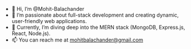 - 👋 Hi, I’m @Mohit-Balachander
- 👀 I’m passionate about full-stack development and creating dynamic, user-friendly web applications.
- 🌱 Currently, I’m diving deep into the MERN stack (MongoDB, Express.js, React, Node.js).
- 📫 You can reach me at mohitbalachander@gmail.com

<!---
Mohit-Balachander/Mohit-Balachander is a ✨ special ✨ repository because its `README.md` (this file) appears on your GitHub profile.
You can click the Preview link to take a look at your changes.
--->
